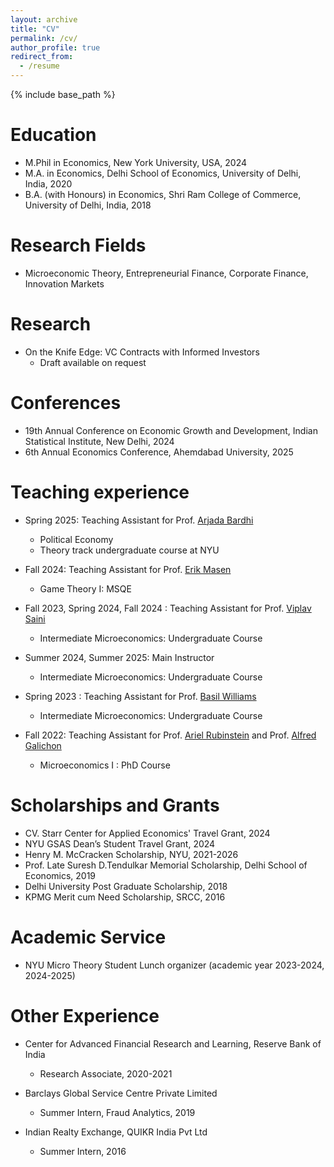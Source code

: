 ```yaml
---
layout: archive
title: "CV"
permalink: /cv/
author_profile: true
redirect_from:
  - /resume
---
```


{% include base_path %}

Education
======
* M.Phil in Economics, New York University, USA, 2024
* M.A. in Economics, Delhi School of Economics, University of Delhi, India, 2020
* B.A. (with Honours) in Economics, Shri Ram College of Commerce, University of Delhi, India, 2018

Research Fields
======
* Microeconomic Theory, Entrepreneurial Finance, Corporate Finance, Innovation Markets

Research
======
* On the Knife Edge: VC Contracts with Informed Investors
    * Draft available on request


Conferences
======
* 19th Annual Conference on Economic Growth and Development, Indian Statistical Institute, New Delhi, 2024
* 6th Annual Economics Conference, Ahemdabad University, 2025

  
Teaching experience
======
* Spring 2025: Teaching Assistant for Prof. [Arjada Bardhi](https://www.arjadabardhi.com/)
  * Political Economy
  * Theory track undergraduate course at NYU
  

* Fall 2024: Teaching Assistant for Prof. [Erik Masen](https://www.erikrmadsen.com/)
  * Game Theory I: MSQE

* Fall 2023, Spring 2024, Fall 2024 : Teaching Assistant for Prof. [Viplav Saini](https://sites.google.com/view/viplav-saini/)
  * Intermediate Microeconomics: Undergraduate Course
    
* Summer 2024, Summer 2025: Main Instructor
  * Intermediate Microeconomics: Undergraduate Course

* Spring 2023 : Teaching Assistant for Prof. [Basil Williams](https://www.basilwilliams.org/)
  * Intermediate Microeconomics: Undergraduate Course
 
* Fall 2022: Teaching Assistant for Prof. [Ariel Rubinstein](https://arielrubinstein.tau.ac.il/) and Prof. [Alfred Galichon](https://alfredgalichon.com/)
   * Microeconomics I : PhD Course

  
Scholarships and Grants
======
* CV. Starr Center for Applied Economics' Travel Grant, 2024
* NYU GSAS Dean’s Student Travel Grant, 2024
* Henry M. McCracken Scholarship, NYU, 2021-2026
* Prof. Late Suresh D.Tendulkar Memorial Scholarship, Delhi School of Economics, 2019
* Delhi University Post Graduate Scholarship, 2018
* KPMG Merit cum Need Scholarship, SRCC, 2016

Academic Service
======
* NYU Micro Theory Student Lunch organizer (academic year
2023-2024, 2024-2025)

Other Experience
======
* Center for Advanced Financial Research and Learning, Reserve Bank of India
  *  Research Associate, 2020-2021

* Barclays Global Service Centre Private Limited
  * Summer Intern, Fraud Analytics, 2019

* Indian Realty Exchange, QUIKR India Pvt Ltd
  * Summer Intern, 2016
